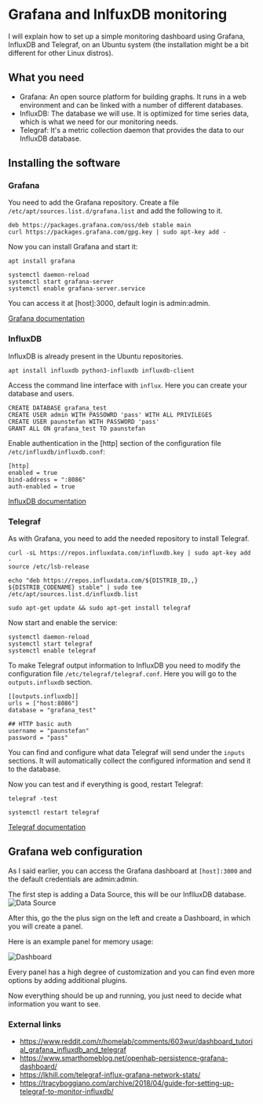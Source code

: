 # Grafana and InlfuxDB monitoring
I will explain how to set up a simple monitoring dashboard using Grafana, InfluxDB and Telegraf, on an Ubuntu system (the installation might be a bit different for other Linux distros).

## What you need

* Grafana: An open source platform for building graphs. It runs in a web environment and can be linked with a number of different databases.
* InfluxDB: The database we will use. It is optimized for time series data, which is what we need for our monitoring needs.
* Telegraf: It's a metric collection daemon that provides the data to our InfluxDB database.

## Installing the software

### Grafana
You need to add the Grafana repository. Create a file `/etc/apt/sources.list.d/grafana.list` and add the following to it.

```
deb https://packages.grafana.com/oss/deb stable main
curl https://packages.grafana.com/gpg.key | sudo apt-key add -
```

Now you can install Grafana and start it:

```
apt install grafana

systemctl daemon-reload
systemctl start grafana-server
systemctl enable grafana-server.service
```

You can access it at [host]:3000, default login is admin:admin.

[Grafana documentation](http://docs.grafana.org/)

### InfluxDB

InfluxDB is already present in the Ubuntu repositories.

```
apt install influxdb python3-influxdb influxdb-client
```

Access the command line interface with `influx`. Here you can create your database and users.

```
CREATE DATABASE grafana_test
CREATE USER admin WITH PASSOWRD 'pass' WITH ALL PRIVILEGES
CREATE USER paunstefan WITH PASSWORD 'pass'
GRANT ALL ON grafana_test TO paunstefan
```

Enable authentication in the [http] section of the configuration file `/etc/influxdb/influxdb.conf`:

```
[http]  
enabled = true  
bind-address = ":8086"
auth-enabled = true
```

[InfluxDB documentation](https://www.docs.influxdata.com/)

### Telegraf

As with Grafana, you need to add the needed repository to install Telegraf.

```
curl -sL https://repos.influxdata.com/influxdb.key | sudo apt-key add -
source /etc/lsb-release

echo "deb https://repos.influxdata.com/${DISTRIB_ID,,} ${DISTRIB_CODENAME} stable" | sudo tee /etc/apt/sources.list.d/influxdb.list

sudo apt-get update && sudo apt-get install telegraf
```

Now start and enable the service:

```
systemctl daemon-reload
systemctl start telegraf
systemctl enable telegraf
```

To make Telegraf output information to InfluxDB you need to modify the configuration file `/etc/telegraf/telegraf.conf`. Here you will go to the `outputs.influxdb` section.

```
[[outputs.influxdb]]
urls = ["host:8086"]
database = "grafana_test"

## HTTP basic auth
username = "paunstefan"
password = "pass"
```

You can find and configure what data Telegraf will send under the `inputs` sections. It will automatically collect the configured information and send it to the database.

Now you can test and if everything is good, restart Telegraf:

```
telegraf -test

systemctl restart telegraf
```

[Telegraf documentation](https://docs.influxdata.com/telegraf/v1.9/)

## Grafana web configuration

As I said earlier, you can access the Grafana dashboard at `[host]:3000` and the default credentials are admin:admin. 

The first step is adding a Data Source, this will be our InflluxDB database.
![Data Source](/static/images/data_source.png)

After this, go the the plus sign on the left and create a Dashboard, in which you will create a panel.

Here is an example panel for memory usage:

![Dashboard](/static/images/dashboard.png)

Every panel has a high degree of customization and you can find even more options by adding additional plugins. 

Now everything should be up and running, you just need to decide what information you want to see.

### External links
* <https://www.reddit.com/r/homelab/comments/603wur/dashboard_tutorial_grafana_influxdb_and_telegraf>
* <https://www.smarthomeblog.net/openhab-persistence-grafana-dashboard/>
* <https://lkhill.com/telegraf-influx-grafana-network-stats/>
* <https://tracyboggiano.com/archive/2018/04/guide-for-setting-up-telegraf-to-monitor-influxdb/>
